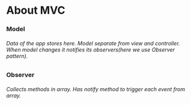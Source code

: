 # About MVC

### Model
###### Data of the app stores here. Model separate from view and controller. When model changes it notifies its observers(here we use Observer pattern).



### Observer
###### Collects methods in array. Has notify method to trigger each event from array.
